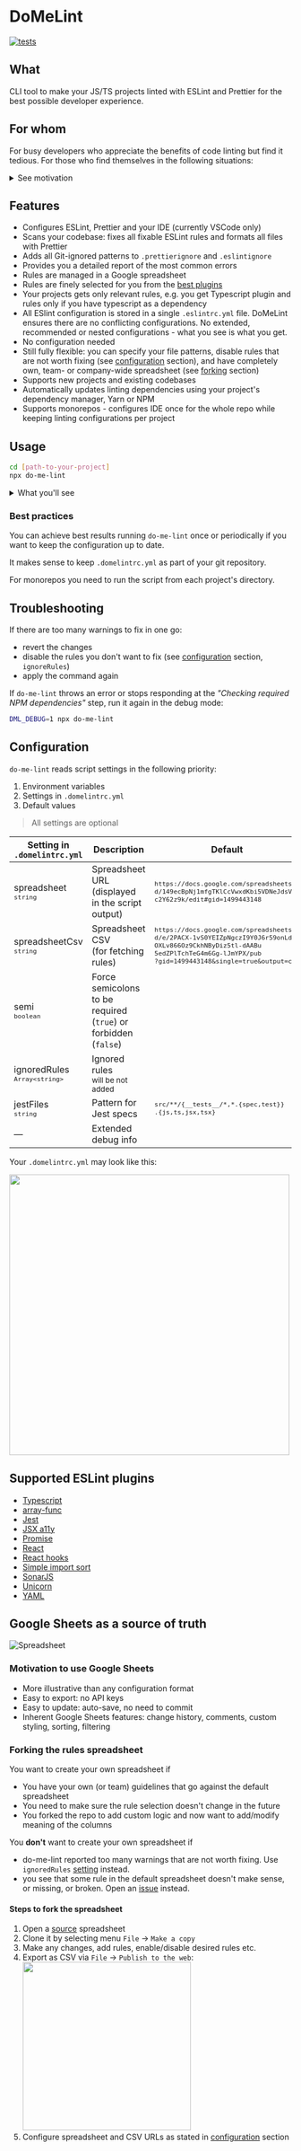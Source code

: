 # DoMeLint

[![tests](https://github.com/nikolai-katkov/do-me-lint/actions/workflows/tests.yml/badge.svg)](https://github.com/nikolai-katkov/do-me-lint/actions/workflows/tests.yml)

## What

CLI tool to make your JS/TS projects linted with ESLint and Prettier for the best possible developer experience.

## For whom

For busy developers who appreciate the benefits of code linting but find it tedious. For those who find themselves in the following situations:

<details>
<summary>See motivation</summary>
<p>

**I spend too much time to read ESLint rule docs.** It indicates that you are not happy with just applying recommended configs. To make a concious choice you have to learn what is considered a warning, how it might conflict with other rules, test all the rule options. **For hundreds of rules.**

**I don't remember why this rule is here.** Is your current config specific to the project? Do you keep track of the reasons to enable or disable a specific rule?

**I'm not sure if a rule is enabled in my config at all.** ESLint configurations work like layers: one recommended config can enable a rule, another one can cancel it, recommended configs are usually extended from some "base" in a tree-like hierarchy. In addition your project config may be impacted by the parent folder config unless you explicitly forbid it.

**I'd like to use modern ESLint plugins, but I have no time to monitor it.** You suspect that ESLint world is awesome, but trying out all these plugins?

**Sometimes I see more than one warning for the same code.** It indicates you have conflicting rules, or some cases are covered by Typescript.

</p>
</details>

## Features

- Configures ESLint, Prettier and your IDE (currently VSCode only)
- Scans your codebase: fixes all fixable ESLint rules and formats all files with Prettier
- Adds all Git-ignored patterns to `.prettierignore` and `.eslintignore`
- Provides you a detailed report of the most common errors
- Rules are managed in a Google spreadsheet
- Rules are finely selected for you from the [best plugins](#supported-eslint-plugins)
- Your projects gets only relevant rules, e.g. you get Typescript plugin and rules only if you have typescript as a dependency
- All ESlint configuration is stored in a single `.eslintrc.yml` file. DoMeLint ensures there are no conflicting configurations. No extended, recommended or nested configurations - what you see is what you get.
- No configuration needed
- Still fully flexible: you can specify your file patterns, disable rules that are not worth fixing (see [configuration](#configuration) section), and have completely own, team- or company-wide spreadsheet (see [forking](#forking-the-rules-spreadsheet) section)
- Supports new projects and existing codebases
- Automatically updates linting dependencies using your project's dependency manager, Yarn or NPM
- Supports monorepos - configures IDE once for the whole repo while keeping linting configurations per project

## Usage

```bash
cd [path-to-your-project]
npx do-me-lint
```

<details>
<summary>What you'll see</summary>
<p>

![DoMeLint in action](https://raw.githubusercontent.com/nikolai-katkov/do-me-lint/master/docs/in-action.png)

</p>
</details>

### Best practices

You can achieve best results running `do-me-lint` once or periodically if you want to keep the configuration up to date.

It makes sense to keep `.domelintrc.yml` as part of your git repository.

For monorepos you need to run the script from each project's directory.

## Troubleshooting

If there are too many warnings to fix in one go:

- revert the changes
- disable the rules you don't want to fix (see [configuration](#configuration) section, `ignoreRules`)
- apply the command again

If `do-me-lint` throws an error or stops responding at the _"Checking required NPM dependencies"_ step, run it again in the debug mode:

```bash
DML_DEBUG=1 npx do-me-lint
```

## Configuration

`do-me-lint` reads script settings in the following priority:

1. Environment variables
2. Settings in `.domelintrc.yml`
3. Default values

> All settings are optional

| Setting in `.domelintrc.yml`                     | Description                                                     | Default                                                                                                                                                                                                            | Environment variable                                          |
| ------------------------------------------------ | --------------------------------------------------------------- | ------------------------------------------------------------------------------------------------------------------------------------------------------------------------------------------------------------------ | ------------------------------------------------------------- |
| spreadsheet<br> <small>`string`</small>          | Spreadsheet URL (displayed in the script output)                | <small>`https://docs.google.com/spreadsheets/`<br>`d/149ecBpNj1mfgTKlCcVwxdKbi5VDNeJdsVW-`<br>`c2Y62z9k/edit#gid=1499443148` </small>                                                                              | DML_SPREADSHEET <br> <small>`string`</small>                  |
| spreadsheetCsv<br> <small>`string`</small>       | Spreadsheet CSV <br> (for fetching rules)                       | <small>`https://docs.google.com/spreadsheets/`<br>`d/e/2PACX-1vS0YEIZpNgczI9Y0J6r59onLdrh`<br>`OXLv866Oz9CkhNByDiz5tl-dAABu`<br>`5edZPlTchTeG4m6Gg-lJmYPX/pub`<br>`?gid=1499443148&single=true&output=csv`</small> | DML_SPREADSHEET_CSV <br> <small>`string`</small>              |
| semi <br> <small>`boolean`</small>               | Force semicolons to be required (`true`) or forbidden (`false`) |                                                                                                                                                                                                                    | DML_SEMI <br> <small>`"1"` (other values are false)</small>   |
| ignoredRules <br> <small>`Array<string>`</small> | Ignored rules <br> <small>will be not added</small>             |                                                                                                                                                                                                                    | DML_IGNORED_RULES<br> <small>`comma-separated string`</small> |
| jestFiles<br> <small>`string`</small>            | Pattern for Jest specs                                          | <small> `src/**/{__tests__/*,*.{spec,test}}`<br>`.{js,ts,jsx,tsx}`</small>                                                                                                                                         | DML_JEST_FILES <br> <small>`string`</small>                   |
| —                                                | Extended debug info                                             |                                                                                                                                                                                                                    | DML_DEBUG <br> <small>`"1"` (other values are false)</small>  |

Your `.domelintrc.yml` may look like this:

<img src="https://raw.githubusercontent.com/nikolai-katkov/do-me-lint/master/docs/domelintrc-example.png" width="500">

## Supported ESLint plugins

- [Typescript](https://github.com/typescript-eslint/typescript-eslint/tree/master/packages/eslint-plugin)
- [array-func](https://github.com/freaktechnik/eslint-plugin-array-func)
- [Jest](https://github.com/jest-community/eslint-plugin-jest)
- [JSX a11y](https://github.com/jsx-eslint/eslint-plugin-jsx-a11y)
- [Promise](https://github.com/xjamundx/eslint-plugin-promise)
- [React](https://github.com/yannickcr/eslint-plugin-react)
- [React hooks](https://github.com/facebook/react/tree/master/packages/eslint-plugin-react-hooks)
- [Simple import sort](https://github.com/lydell/eslint-plugin-simple-import-sort)
- [SonarJS](https://github.com/SonarSource/eslint-plugin-sonarjs)
- [Unicorn](https://github.com/sindresorhus/eslint-plugin-unicorn)
- [YAML](https://github.com/ota-meshi/eslint-plugin-yml)

## Google Sheets as a source of truth

![Spreadsheet](https://raw.githubusercontent.com/nikolai-katkov/do-me-lint/master/docs/spreadsheet.png)

### Motivation to use Google Sheets

- More illustrative than any configuration format
- Easy to export: no API keys
- Easy to update: auto-save, no need to commit
- Inherent Google Sheets features: change history, comments, custom styling, sorting, filtering

### Forking the rules spreadsheet

You want to create your own spreadsheet if

- You have your own (or team) guidelines that go against the default spreadsheet
- You need to make sure the rule selection doesn't change in the future
- You forked the repo to add custom logic and now want to add/modify meaning of the columns

You **don't** want to create your own spreadsheet if

- do-me-lint reported too many warnings that are not worth fixing. Use `ignoredRules` [setting](#configuration) instead.
- you see that some rule in the default spreadsheet doesn't make sense, or missing, or broken. Open an [issue](https://github.com/nikolai-katkov/do-me-lint/issues) instead.

#### Steps to fork the spreadsheet

1. Open a [source](https://docs.google.com/spreadsheets/d/149ecBpNj1mfgTKlCcVwxdKbi5VDNeJdsVW-c2Y62z9k/edit#gid=1499443148) spreadsheet
2. Clone it by selecting menu `File` -> `Make a copy`
3. Make any changes, add rules, enable/disable desired rules etc.
4. Export as CSV via `File` -> `Publish to the web`: <br /><img src="https://raw.githubusercontent.com/nikolai-katkov/do-me-lint/master/docs/csv-publish.png" width="300"/>
5. Configure spreadsheet and CSV URLs as stated in [configuration](#configuration) section
